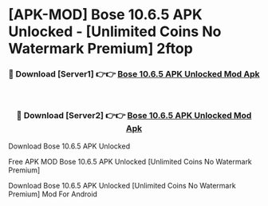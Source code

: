 # [APK-MOD] Bose 10.6.5 APK Unlocked - [Unlimited Coins No Watermark Premium] 2ftop



<div align="center">
<h3>🔴 Download [Server1] 👉👉 <a href="https://momento.my/?title=Bose_10.6.5_APK_Unlocked">Bose 10.6.5 APK Unlocked Mod Apk</a></h3><br>

<h3>🔴 Download [Server2] 👉👉 <a href="https://momento.my/?title=Bose_10.6.5_APK_Unlocked">Bose 10.6.5 APK Unlocked Mod Apk</a></h3>
</div>



Download Bose 10.6.5 APK Unlocked 

Free APK MOD Bose 10.6.5 APK Unlocked [Unlimited Coins No Watermark Premium]

Download Bose 10.6.5 APK Unlocked [Unlimited Coins No Watermark Premium] Mod For Android
